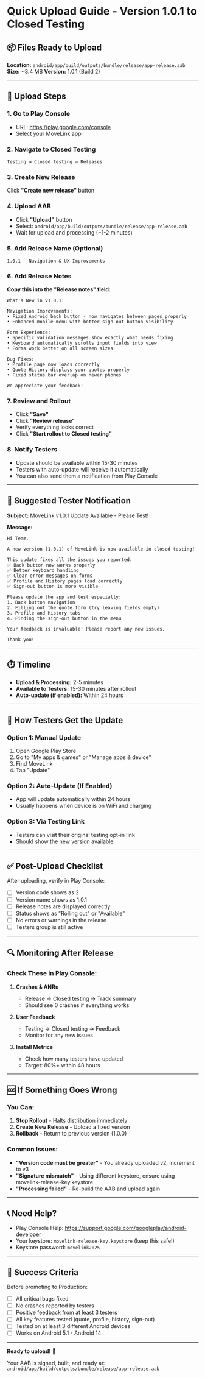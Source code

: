 # Quick Upload Guide - Version 1.0.1 to Closed Testing

## 📦 Files Ready to Upload

**Location:** `android/app/build/outputs/bundle/release/app-release.aab`
**Size:** ~3.4 MB
**Version:** 1.0.1 (Build 2)

---

## 🚀 Upload Steps

### 1. Go to Play Console
- URL: https://play.google.com/console
- Select your MoveLink app

### 2. Navigate to Closed Testing
```
Testing → Closed testing → Releases
```

### 3. Create New Release
Click **"Create new release"** button

### 4. Upload AAB
- Click **"Upload"** button
- Select: `android/app/build/outputs/bundle/release/app-release.aab`
- Wait for upload and processing (~1-2 minutes)

### 5. Add Release Name (Optional)
```
1.0.1 - Navigation & UX Improvements
```

### 6. Add Release Notes

**Copy this into the "Release notes" field:**

```
What's New in v1.0.1:

Navigation Improvements:
• Fixed Android back button - now navigates between pages properly
• Enhanced mobile menu with better sign-out button visibility

Form Experience:
• Specific validation messages show exactly what needs fixing
• Keyboard automatically scrolls input fields into view
• Forms work better on all screen sizes

Bug Fixes:
• Profile page now loads correctly
• Quote History displays your quotes properly
• Fixed status bar overlap on newer phones

We appreciate your feedback!
```

### 7. Review and Rollout
- Click **"Save"**
- Click **"Review release"**
- Verify everything looks correct
- Click **"Start rollout to Closed testing"**

### 8. Notify Testers
- Update should be available within 15-30 minutes
- Testers with auto-update will receive it automatically
- You can also send them a notification from Play Console

---

## 📧 Suggested Tester Notification

**Subject:** MoveLink v1.0.1 Update Available - Please Test!

**Message:**
```
Hi Team,

A new version (1.0.1) of MoveLink is now available in closed testing! 

This update fixes all the issues you reported:
✅ Back button now works properly
✅ Better keyboard handling
✅ Clear error messages on forms
✅ Profile and History pages load correctly
✅ Sign-out button is more visible

Please update the app and test especially:
1. Back button navigation
2. Filling out the quote form (try leaving fields empty)
3. Profile and History tabs
4. Finding the sign-out button in the menu

Your feedback is invaluable! Please report any new issues.

Thank you!
```

---

## ⏱️ Timeline

- **Upload & Processing:** 2-5 minutes
- **Available to Testers:** 15-30 minutes after rollout
- **Auto-update (if enabled):** Within 24 hours

---

## 📱 How Testers Get the Update

### Option 1: Manual Update
1. Open Google Play Store
2. Go to "My apps & games" or "Manage apps & device"
3. Find MoveLink
4. Tap "Update"

### Option 2: Auto-Update (If Enabled)
- App will update automatically within 24 hours
- Usually happens when device is on WiFi and charging

### Option 3: Via Testing Link
- Testers can visit their original testing opt-in link
- Should show the new version available

---

## ✅ Post-Upload Checklist

After uploading, verify in Play Console:

- [ ] Version code shows as 2
- [ ] Version name shows as 1.0.1
- [ ] Release notes are displayed correctly
- [ ] Status shows as "Rolling out" or "Available"
- [ ] No errors or warnings in the release
- [ ] Testers group is still active

---

## 🔍 Monitoring After Release

### Check These in Play Console:

1. **Crashes & ANRs**
   - Release → Closed testing → Track summary
   - Should see 0 crashes if everything works

2. **User Feedback**
   - Testing → Closed testing → Feedback
   - Monitor for any new issues

3. **Install Metrics**
   - Check how many testers have updated
   - Target: 80%+ within 48 hours

---

## 🆘 If Something Goes Wrong

### You Can:
1. **Stop Rollout** - Halts distribution immediately
2. **Create New Release** - Upload a fixed version
3. **Rollback** - Return to previous version (1.0.0)

### Common Issues:
- **"Version code must be greater"** - You already uploaded v2, increment to v3
- **"Signature mismatch"** - Using different keystore, ensure using movelink-release-key.keystore
- **"Processing failed"** - Re-build the AAB and upload again

---

## 📞 Need Help?

- Play Console Help: https://support.google.com/googleplay/android-developer
- Your keystore: `movelink-release-key.keystore` (keep this safe!)
- Keystore password: `movelink2025`

---

## 🎯 Success Criteria

Before promoting to Production:
- [ ] All critical bugs fixed
- [ ] No crashes reported by testers
- [ ] Positive feedback from at least 3 testers
- [ ] All key features tested (quote, profile, history, sign-out)
- [ ] Tested on at least 3 different Android devices
- [ ] Works on Android 5.1 - Android 14

---

**Ready to upload!** 🚀

Your AAB is signed, built, and ready at:
`android/app/build/outputs/bundle/release/app-release.aab`
